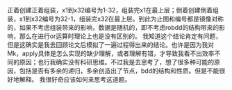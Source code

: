 正着创建正着组装，x1到x32编号为1-32，组装完x1在最上层；倒着创建倒着组装，x1到x32编号为32-1，组装完x32在最上层。到此为止图和编号都是镜像对称的，如果不考虑组装带来的影响，数据是随机的，即不考虑robdd的结构带来的影响，那么在进行or运算时理论上也是没有区别的。
我知道这个结论肯定有问题，但是这确实是我去回顾论文后模拟了一遍过程得出来的结论。也许是因为我对Mk，apply具体是怎么实现的缺少理解，或者理解有错，才导致我看不出效率不同的原因；也行我确实没有科研思维。不过我是去思考了，想了很多种可能的原因，包括是否有多余的递归，多余创造出了节点，bdd的结构和性质。但是不能很好地解释。
我很好奇应该如何来思考这道题。